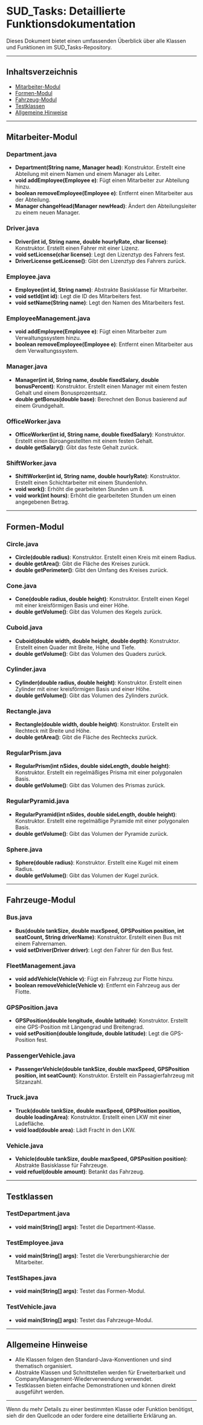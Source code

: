 # SUD_Tasks: Detaillierte Funktionsdokumentation

Dieses Dokument bietet einen umfassenden Überblick über alle Klassen und Funktionen im SUD_Tasks-Repository.

---

## Inhaltsverzeichnis
- [Mitarbeiter-Modul](#mitarbeiter-modul)
- [Formen-Modul](#formen-modul)
- [Fahrzeug-Modul](#fahrzeug-modul)
- [Testklassen](#testklassen)
- [Allgemeine Hinweise](#allgemeine-hinweise)

---

## Mitarbeiter-Modul

### Department.java
- **Department(String name, Manager head)**: Konstruktor. Erstellt eine Abteilung mit einem Namen und einem Manager als Leiter.
- **void addEmployee(Employee e)**: Fügt einen Mitarbeiter zur Abteilung hinzu.
- **boolean removeEmployee(Employee e)**: Entfernt einen Mitarbeiter aus der Abteilung.
- **Manager changeHead(Manager newHead)**: Ändert den Abteilungsleiter zu einem neuen Manager.

### Driver.java
- **Driver(int id, String name, double hourlyRate, char license)**: Konstruktor. Erstellt einen Fahrer mit einer Lizenz.
- **void setLicense(char license)**: Legt den Lizenztyp des Fahrers fest.
- **DriverLicense getLicense()**: Gibt den Lizenztyp des Fahrers zurück.

### Employee.java
- **Employee(int id, String name)**: Abstrakte Basisklasse für Mitarbeiter.
- **void setId(int id)**: Legt die ID des Mitarbeiters fest.
- **void setName(String name)**: Legt den Namen des Mitarbeiters fest.

### EmployeeManagement.java
- **void addEmployee(Employee e)**: Fügt einen Mitarbeiter zum Verwaltungssystem hinzu.
- **boolean removeEmployee(Employee e)**: Entfernt einen Mitarbeiter aus dem Verwaltungssystem.

### Manager.java
- **Manager(int id, String name, double fixedSalary, double bonusPercent)**: Konstruktor. Erstellt einen Manager mit einem festen Gehalt und einem Bonusprozentsatz.
- **double getBonus(double base)**: Berechnet den Bonus basierend auf einem Grundgehalt.

### OfficeWorker.java
- **OfficeWorker(int id, String name, double fixedSalary)**: Konstruktor. Erstellt einen Büroangestellten mit einem festen Gehalt.
- **double getSalary()**: Gibt das feste Gehalt zurück.

### ShiftWorker.java
- **ShiftWorker(int id, String name, double hourlyRate)**: Konstruktor. Erstellt einen Schichtarbeiter mit einem Stundenlohn.
- **void work()**: Erhöht die gearbeiteten Stunden um 8.
- **void work(int hours)**: Erhöht die gearbeiteten Stunden um einen angegebenen Betrag.

---

## Formen-Modul

### Circle.java
- **Circle(double radius)**: Konstruktor. Erstellt einen Kreis mit einem Radius.
- **double getArea()**: Gibt die Fläche des Kreises zurück.
- **double getPerimeter()**: Gibt den Umfang des Kreises zurück.

### Cone.java
- **Cone(double radius, double height)**: Konstruktor. Erstellt einen Kegel mit einer kreisförmigen Basis und einer Höhe.
- **double getVolume()**: Gibt das Volumen des Kegels zurück.

### Cuboid.java
- **Cuboid(double width, double height, double depth)**: Konstruktor. Erstellt einen Quader mit Breite, Höhe und Tiefe.
- **double getVolume()**: Gibt das Volumen des Quaders zurück.

### Cylinder.java
- **Cylinder(double radius, double height)**: Konstruktor. Erstellt einen Zylinder mit einer kreisförmigen Basis und einer Höhe.
- **double getVolume()**: Gibt das Volumen des Zylinders zurück.

### Rectangle.java
- **Rectangle(double width, double height)**: Konstruktor. Erstellt ein Rechteck mit Breite und Höhe.
- **double getArea()**: Gibt die Fläche des Rechtecks zurück.

### RegularPrism.java
- **RegularPrism(int nSides, double sideLength, double height)**: Konstruktor. Erstellt ein regelmäßiges Prisma mit einer polygonalen Basis.
- **double getVolume()**: Gibt das Volumen des Prismas zurück.

### RegularPyramid.java
- **RegularPyramid(int nSides, double sideLength, double height)**: Konstruktor. Erstellt eine regelmäßige Pyramide mit einer polygonalen Basis.
- **double getVolume()**: Gibt das Volumen der Pyramide zurück.

### Sphere.java
- **Sphere(double radius)**: Konstruktor. Erstellt eine Kugel mit einem Radius.
- **double getVolume()**: Gibt das Volumen der Kugel zurück.

---

## Fahrzeuge-Modul

### Bus.java
- **Bus(double tankSize, double maxSpeed, GPSPosition position, int seatCount, String driverName)**: Konstruktor. Erstellt einen Bus mit einem Fahrernamen.
- **void setDriver(Driver driver)**: Legt den Fahrer für den Bus fest.

### FleetManagement.java
- **void addVehicle(Vehicle v)**: Fügt ein Fahrzeug zur Flotte hinzu.
- **boolean removeVehicle(Vehicle v)**: Entfernt ein Fahrzeug aus der Flotte.

### GPSPosition.java
- **GPSPosition(double longitude, double latitude)**: Konstruktor. Erstellt eine GPS-Position mit Längengrad und Breitengrad.
- **void setPosition(double longitude, double latitude)**: Legt die GPS-Position fest.

### PassengerVehicle.java
- **PassengerVehicle(double tankSize, double maxSpeed, GPSPosition position, int seatCount)**: Konstruktor. Erstellt ein Passagierfahrzeug mit Sitzanzahl.

### Truck.java
- **Truck(double tankSize, double maxSpeed, GPSPosition position, double loadingArea)**: Konstruktor. Erstellt einen LKW mit einer Ladefläche.
- **void load(double area)**: Lädt Fracht in den LKW.

### Vehicle.java
- **Vehicle(double tankSize, double maxSpeed, GPSPosition position)**: Abstrakte Basisklasse für Fahrzeuge.
- **void refuel(double amount)**: Betankt das Fahrzeug.

---

## Testklassen

### TestDepartment.java
- **void main(String[] args)**: Testet die Department-Klasse.

### TestEmployee.java
- **void main(String[] args)**: Testet die Vererbungshierarchie der Mitarbeiter.

### TestShapes.java
- **void main(String[] args)**: Testet das Formen-Modul.

### TestVehicle.java
- **void main(String[] args)**: Testet das Fahrzeuge-Modul.

---

## Allgemeine Hinweise
- Alle Klassen folgen den Standard-Java-Konventionen und sind thematisch organisiert.
- Abstrakte Klassen und Schnittstellen werden für Erweiterbarkeit und CompanyManagement-Wiederverwendung verwendet.
- Testklassen bieten einfache Demonstrationen und können direkt ausgeführt werden.

---

Wenn du mehr Details zu einer bestimmten Klasse oder Funktion benötigst, sieh dir den Quellcode an oder fordere eine detaillierte Erklärung an.
